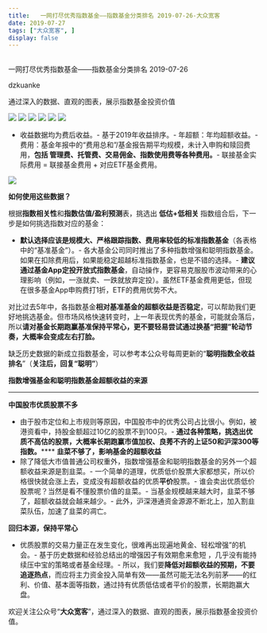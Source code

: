 ```yaml
---
title:   一网打尽优秀指数基金——指数基金分类排名 2019-07-26-大众宽客
date: 2019-07-27
tags: ["大众宽客", ]
display: false
---
```



## 



一网打尽优秀指数基金——指数基金分类排名 2019-07-26




dzkuanke




通过深入的数据、直观的图表，展示指数基金投资价值




<img class="rich_pages" data-ratio="1.5628865979381443" data-s="300,640" src="https://mmbiz.qpic.cn/mmbiz_png/PKw3FQPmhIhQRDFjPlhfgqYgSDhcCXkibA1ichwXUT7goqicUe0GlErsib4KPPxviaTNRlenFiacT0AEzybiaXiaCiaK5bw/640?wx_fmt=png" data-type="png" data-w="970" style="">

<img class="rich_pages" data-ratio="1.0967078189300412" data-s="300,640" src="https://mmbiz.qpic.cn/mmbiz_png/PKw3FQPmhIhQRDFjPlhfgqYgSDhcCXkibcoBP8zic9IUC1wnhBlAhQEm0ib9YbWs89tSR9eRMG4eBqKGf0qR4r4wg/640?wx_fmt=png" data-type="png" data-w="972" style="">

<img class="rich_pages" data-ratio="1.3237704918032787" data-s="300,640" src="https://mmbiz.qpic.cn/mmbiz_png/PKw3FQPmhIhQRDFjPlhfgqYgSDhcCXkibauE2UzRflI2YgCc5oy8jiaeOWso5Nh64SYO2EwWXFt1YTguo4Oy2M8g/640?wx_fmt=png" data-type="png" data-w="976" style="">

<img class="rich_pages" data-ratio="1.1922290388548058" data-s="300,640" src="https://mmbiz.qpic.cn/mmbiz_png/PKw3FQPmhIhQRDFjPlhfgqYgSDhcCXkibcGLeQKibFlslHpSwpLlSAqdIXKpxupibZuQT6NwBb0WMpMkib54ew6t0Q/640?wx_fmt=png" data-type="png" data-w="978" style="">

<img class="rich_pages" data-ratio="0.9148073022312373" data-s="300,640" src="https://mmbiz.qpic.cn/mmbiz_png/PKw3FQPmhIhQRDFjPlhfgqYgSDhcCXkibI0dGrwyvwbp097YdKEBympbugk0DXlNaALGghB18rkQzRueG0upPqQ/640?wx_fmt=png" data-type="png" data-w="986" style="">

<img class="rich_pages" data-ratio="0.7946611909650924" data-s="300,640" src="https://mmbiz.qpic.cn/mmbiz_png/PKw3FQPmhIhQRDFjPlhfgqYgSDhcCXkib0cc24YCSaCibrjGkEDRCwQnXcve87HQeUib91aHDJUhrZ0a7rk18bzYA/640?wx_fmt=png" data-type="png" data-w="974" style="">


- 收益数据均为费后收益。- 基于2019年收益排序。- 年超额：年均超额收益。- 费用：基金年报中的“费用总和”/基金报告期平均规模，未计入申购和赎回费用，**包括 管理费、托管费、交易佣金、指数使用费等各种费用。**- 联接基金实际费用 = 联接基金费用 + 对应ETF基金费用。


<img class="rich_pages" data-ratio="0.3739352640545145" data-s="300,640" src="https://mmbiz.qpic.cn/mmbiz_png/PKw3FQPmhIjRfZpR3LYic93G9bLic2bFpgJnJdJe0VWH3Z1CpISTgM0CNibDTEC3icib110gqMOxNWdic0SBNgsAz5kg/640?wx_fmt=png" data-type="png" data-w="1174" style=""/>





**如何使用这些数据？**



根据**指数相关性**和**指数估值/盈利预测**表，挑选出&nbsp;**低估+低相关** 指数组合后，下一步是如何挑选指数对应的基金：
- **默认选择应该是规模大、严格跟踪指数、费用率较低的标准指数基金**（各表格中的“基准基金”）。- 各大基金公司同时推出了多种指数增强和聪明指数基金。如果在扣除费用后，如果能稳定超越标准指数基金，也是不错的选择。- **建议通过基金App定投开放式指数基金**，自动操作，更容易克服股市波动带来的心理影响（例如，一涨就卖、一跌就放弃定投）。虽然ETF基金费用更低，但现在很多基金App申购费打1折，ETF的费用优势不大。


对比过去5年中，各指数基金**相对基准基金的超额收益是否稳定**<h-char unicode="ff0c" class="" style="max-width: 100%;box-sizing: border-box !important;word-wrap: break-word !important;">，</h-char>可以帮助我们更好地挑选基金。但市场风格快速转变时，上一年表现优秀的基金，可能就会落后，所以**请对基金长期跑赢基准保持平常心，更不要轻易尝试通过换基“把握”轮动节奏，大概率会变成左右打脸。**



缺乏历史数据的新成立指数基金，可以参考本公众号每周更新的“**聪明指数全收益排名**”（**关注后，回复“聪明”**）





**指数增强基金和聪明指数基金超额收益的来源**

****

**中国股市优质股票不多**
- 由于股市定位和上市规则等原因，中国股市中的优秀公司占比很小。例如，被港资看中，持股金额超过10亿的股票不到100只。- **通过各种策略，挑选出优质不高估的股票，大概率长期跑赢市值加权、良莠不齐的上证50和沪深300等指数。******
**韭菜不够了，影响基金的超额收益**
- 除了降低大市值普通公司权重外，指数增强基金和聪明指数基金的另外一个超额收益来源是割韭菜。- 一个简单的道理，优质低价股票大家都想买，所以价格很快就会涨上去，变成没有超额收益的优质**平价**股票。- 谁会卖出优质低价股票呢？当然是看不懂股票价值的韭菜。- 当基金规模越来越大时，韭菜不够了，超额收益就会越来越少。- 此外，沪深港通资金源源不断北上，加入割韭菜队伍，加速了韭菜的凋亡。


**回归本源，保持平常心**
- 优质股票的交易力量正在发生变化，很难再出现遍地黄金、轻松增强”的机会。- 基于历史数据和经验总结出的增强因子有效期愈来愈短 ，几乎没有能持续压中宝的策略或者基金经理。- 所以，我们要**降低对超额收益的预期，不要追逐热点**，而应将主力资金投入简单有效——虽然可能无法名列前茅——的红利、价值、基本面等指数，通过持有优质低估或者平价的股票，长期跑赢大盘。


欢迎关注公众号“**大众宽客**”，通过深入的数据、直观的图表，展示指数基金投资价值。